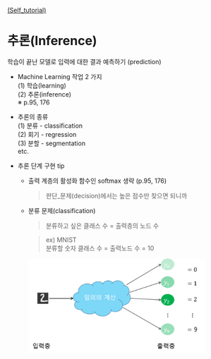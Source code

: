 [ (Self_tutorial) ](https://github.com/DoranLyong/DL_coding_master/tree/master/Self_tutorial)
# 추론(Inference)
학습이 끝난 모델로 입력에 대한 결과 예측하기 
(prediction)

* Machine Learning 작업 2 가지 <br/>
    (1) 학습(learning) <br/>
    (2) 추론(inference) <br/>
    ※ p.95, 176 

* 추론의 종류 <br/>
    (1) 분류 - classification <br/>
    (2) 회기 - regression <br/>
    (3) 분할 - segmentation <br/>
    etc.

* 추론 단계 구현 tip <br/>
    * 출력 계층의 활성화 함수인 softmax 생략 (p.95, 176)
        > 판단_문제(decision)에서는 높은 점수만 찾으면 되니까 

    * 분류 문제(classification)
        > 분류하고 싶은 클래스 수 = 출력층의 노드 수 <br/>

        >ex) MNIST <br/>
        분류할 숫자 클래스 수 = 출력노드 수 = 10

        <img src="fig_3-23.png" width=400>
        


